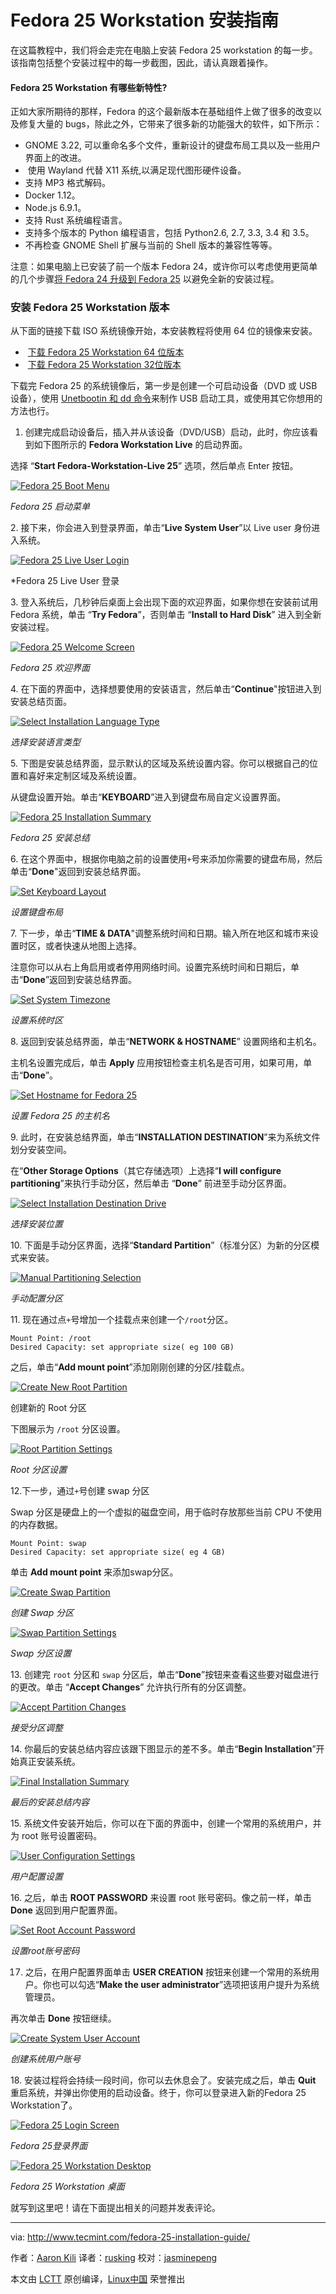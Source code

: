 Fedora 25 Workstation 安装指南
============================================================

在这篇教程中，我们将会走完在电脑上安装 Fedora 25 workstation 的每一步。该指南包括整个安装过程中的每一步截图，因此，请认真跟着操作。

#### Fedora 25 Workstation 有哪些新特性?

正如大家所期待的那样，Fedora 的这个最新版本在基础组件上做了很多的改变以及修复大量的 bugs，除此之外，它带来了很多新的功能强大的软件，如下所示：

-  GNOME 3.22, 可以重命名多个文件，重新设计的键盘布局工具以及一些用户界面上的改进。
-  使用 Wayland 代替 X11 系统,以满足现代图形硬件设备。
-  支持 MP3 格式解码。
-  Docker 1.12。
-  Node.js 6.9.1。
-  支持 Rust 系统编程语言。
-  支持多个版本的 Python 编程语言，包括 Python2.6, 2.7, 3.3, 3.4 和 3.5。
-  不再检查 GNOME Shell 扩展与当前的 Shell 版本的兼容性等等。

注意：如果电脑上已安装了前一个版本 Fedora 24，或许你可以考虑使用更简单的几个步骤[将 Fedora 24 升级到 Fedora 25][3] 以避免全新的安装过程。

### 安装 Fedora 25 Workstation 版本

从下面的链接下载 ISO 系统镜像开始，本安装教程将使用 64 位的镜像来安装。

-  [下载 Fedora 25 Workstation 64 位版本][1]
-  [下载 Fedora 25 Workstation 32位版本][2]

下载完 Fedora 25 的系统镜像后，第一步是创建一个可启动设备（DVD 或 USB 设备），使用 [Unetbootin 和 dd 命令][4]来制作 USB 启动工具，或使用其它你想用的方法也行。

1. 创建完成启动设备后，插入并从该设备（DVD/USB）启动，此时，你应该看到如下图所示的 **Fedora Workstation Live** 的启动界面。

选择 “**Start Fedora-Workstation-Live 25**” 选项，然后单点 Enter 按钮。

[
 ![Fedora 25 Boot Menu](http://www.tecmint.com/wp-content/uploads/2016/11/Start-Fedora-25.png) 
][5]

*Fedora 25 启动菜单*

2. 接下来，你会进入到登录界面，单击“**Live System User**”以 Live user 身份进入系统。

[
 ![Fedora 25 Live User Login](http://www.tecmint.com/wp-content/uploads/2016/11/Fedora-25-Live-User-Login.png) 
][6]

*Fedora 25 Live User 登录

3. 登入系统后，几秒钟后桌面上会出现下面的欢迎界面，如果你想在安装前试用 Fedora 系统，单击 “**Try Fedora**”，否则单击 “**Install to Hard Disk**” 进入到全新安装过程。

[
 ![Fedora 25 Welcome Screen](http://www.tecmint.com/wp-content/uploads/2016/11/Fedora-25-Welcome-Screen.png) 
][7]

*Fedora 25 欢迎界面*

4. 在下面的界面中，选择想要使用的安装语言，然后单击“**Continue**"按钮进入到安装总结页面。

[
 ![Select Installation Language Type](http://www.tecmint.com/wp-content/uploads/2016/11/Select-Installation-Language-Type.png) 
][8]

*选择安装语言类型*

5. 下图是安装总结界面，显示默认的区域及系统设置内容。你可以根据自己的位置和喜好来定制区域及系统设置。

从键盘设置开始。单击“**KEYBOARD**”进入到键盘布局自定义设置界面。

[
 ![Fedora 25 Installation Summary](http://www.tecmint.com/wp-content/uploads/2016/11/Fedora-25-Installation-Summary.png) 
][9]

*Fedora 25 安装总结*

6. 在这个界面中，根据你电脑之前的设置使用`+`号来添加你需要的键盘布局，然后单击“**Done**"返回到安装总结界面。

[
 ![Set Keyboard Layout](http://www.tecmint.com/wp-content/uploads/2016/11/Set-Keyboard-Layout.png) 
][10]

*设置键盘布局*

7. 下一步，单击“**TIME & DATA**"调整系统时间和日期。输入所在地区和城市来设置时区，或者快速从地图上选择。

注意你可以从右上角启用或者停用网络时间。设置完系统时间和日期后，单击“**Done**”返回到安装总结界面。

[
 ![Set System Timezone](http://www.tecmint.com/wp-content/uploads/2016/11/Set-System-Timezone.png) 
][11]

*设置系统时区*

8. 返回到安装总结界面，单击“**NETWORK & HOSTNAME**” 设置网络和主机名。

主机名设置完成后，单击 **Apply** 应用按钮检查主机名是否可用，如果可用，单击“**Done**”。

[
 ![Set Hostname for Fedora 25](http://www.tecmint.com/wp-content/uploads/2016/11/Set-Hostname-Fedora-25.png) 
][12]

*设置 Fedora 25 的主机名*

9. 此时，在安装总结界面，单击“**INSTALLATION DESTINATION**”来为系统文件划分安装空间。

在“**Other Storage Options**（其它存储选项）上选择“**I will configure partitioning**”来执行手动分区，然后单击 “**Done**” 前进至手动分区界面。

[
 ![Select Installation Destination Drive](http://www.tecmint.com/wp-content/uploads/2016/11/Select-Installation-Destination-Drive.png) 
][13]

*选择安装位置*

10. 下面是手动分区界面，选择“**Standard Partition**”（标准分区）为新的分区模式来安装。

[
 ![Manual Partitioning Selection](http://www.tecmint.com/wp-content/uploads/2016/11/Manual-Partitioning-Selection.png) 
][14]

*手动配置分区*

11. 现在通过点`+`号增加一个挂载点来创建一个`/root`分区。

```
Mount Point: /root
Desired Capacity: set appropriate size( eg 100 GB)
```

之后，单击“**Add mount point**”添加刚刚创建的分区/挂载点。

[
 ![Create New Root Partition](http://www.tecmint.com/wp-content/uploads/2016/11/Create-New-Root-Partition.png) 
][15]

创建新的 Root 分区

下图展示为 `/root` 分区设置。

[
 ![Root Partition Settings](http://www.tecmint.com/wp-content/uploads/2016/11/Root-Partition-Settings.png) 
][16]

*Root 分区设置*

12.下一步，通过`+`号创建 swap 分区

Swap 分区是硬盘上的一个虚拟的磁盘空间，用于临时存放那些当前 CPU 不使用的内存数据。

```
Mount Point: swap
Desired Capacity: set appropriate size( eg 4 GB)
```

单击 **Add mount point** 来添加swap分区。

[
 ![Create Swap Partition](http://www.tecmint.com/wp-content/uploads/2016/11/Create-Swap-Partition.png) 
][17]

*创建 Swap 分区*

[
 ![Swap Partition Settings](http://www.tecmint.com/wp-content/uploads/2016/11/Swap-Partition-Settings.png) 
][18]

*Swap 分区设置*

13. 创建完 `root` 分区和 `swap` 分区后，单击“**Done**”按钮来查看这些要对磁盘进行的更改。单击 “**Accept Changes**” 允许执行所有的分区调整。

[
 ![Accept Partition Changes](http://www.tecmint.com/wp-content/uploads/2016/11/Accept-Partition-Changes.png) 
][19]

*接受分区调整*

14. 你最后的安装总结内容应该跟下图显示的差不多。单击“**Begin Installation**”开始真正安装系统。

[
 ![Final Installation Summary](http://www.tecmint.com/wp-content/uploads/2016/11/Final-Installation-Summary.png) 
][20]

*最后的安装总结内容*

15. 系统文件安装开始后，你可以在下面的界面中，创建一个常用的系统用户，并为 root 账号设置密码。

[
 ![User Configuration Settings](http://www.tecmint.com/wp-content/uploads/2016/11/User-Configuration-Settings.png) 
][21]

*用户配置设置*

16. 之后，单击 **ROOT PASSWORD** 来设置 root 账号密码。像之前一样，单击 **Done** 返回到用户配置界面。

[
 ![Set Root Account Password](http://www.tecmint.com/wp-content/uploads/2016/11/Set-Root-Account-Password.png) 
][22]

*设置root账号密码*

17. 之后，在用户配置界面单击 **USER CREATION** 按钮来创建一个常用的系统用户。你也可以勾选“**Make the user administrator**”选项把该用户提升为系统管理员。

再次单击 **Done** 按钮继续。

[
 ![Create System User Account](http://www.tecmint.com/wp-content/uploads/2016/11/Create-System-User-Account.png) 
][23]

*创建系统用户账号*

18. 安装过程将会持续一段时间，你可以去休息会了。安装完成之后，单击 **Quit** 重启系统，并弹出你使用的启动设备。终于，你可以登录进入新的Fedora 25 Workstation了。 

[
 ![Fedora 25 Login Screen](http://www.tecmint.com/wp-content/uploads/2016/11/Fedora-25-Login-Screen.png) 
][24]

*Fedora 25登录界面*

[
 ![Fedora 25 Workstation Desktop](http://www.tecmint.com/wp-content/uploads/2016/11/Fedora-25-Workstation-Desktop.png) 
][25]

*Fedora 25 Workstation 桌面*

就写到这里吧！请在下面提出相关的问题并发表评论。

--------------------------------------------------------------------------------

via: http://www.tecmint.com/fedora-25-installation-guide/

作者：[Aaron Kili][a]
译者：[rusking](https://github.com/rusking)
校对：[jasminepeng](https://github.com/jasminepeng)

本文由 [LCTT](https://github.com/LCTT/TranslateProject) 原创编译，[Linux中国](https://linux.cn/) 荣誉推出

[a]:http://www.tecmint.com/author/aaronkili/
[1]:https://download.fedoraproject.org/pub/fedora/linux/releases/25/Workstation/x86_64/iso/Fedora-Workstation-Live-x86_64-25-1.3.iso
[2]:https://download.fedoraproject.org/pub/fedora/linux/releases/25/Workstation/i386/iso/Fedora-Workstation-Live-i386-25-1.3.iso
[3]:http://www.tecmint.com/upgrade-fedora-24-to-fedora-25-workstation-server/
[4]:http://www.tecmint.com/install-linux-from-usb-device/
[5]:http://www.tecmint.com/wp-content/uploads/2016/11/Start-Fedora-25.png
[6]:http://www.tecmint.com/wp-content/uploads/2016/11/Fedora-25-Live-User-Login.png
[7]:http://www.tecmint.com/wp-content/uploads/2016/11/Fedora-25-Welcome-Screen.png
[8]:http://www.tecmint.com/wp-content/uploads/2016/11/Select-Installation-Language-Type.png
[9]:http://www.tecmint.com/wp-content/uploads/2016/11/Fedora-25-Installation-Summary.png
[10]:http://www.tecmint.com/wp-content/uploads/2016/11/Set-Keyboard-Layout.png
[11]:http://www.tecmint.com/wp-content/uploads/2016/11/Set-System-Timezone.png
[12]:http://www.tecmint.com/wp-content/uploads/2016/11/Set-Hostname-Fedora-25.png
[13]:http://www.tecmint.com/wp-content/uploads/2016/11/Select-Installation-Destination-Drive.png
[14]:http://www.tecmint.com/wp-content/uploads/2016/11/Manual-Partitioning-Selection.png
[15]:http://www.tecmint.com/wp-content/uploads/2016/11/Create-New-Root-Partition.png
[16]:http://www.tecmint.com/wp-content/uploads/2016/11/Root-Partition-Settings.png
[17]:http://www.tecmint.com/wp-content/uploads/2016/11/Create-Swap-Partition.png
[18]:http://www.tecmint.com/wp-content/uploads/2016/11/Swap-Partition-Settings.png
[19]:http://www.tecmint.com/wp-content/uploads/2016/11/Accept-Partition-Changes.png
[20]:http://www.tecmint.com/wp-content/uploads/2016/11/Final-Installation-Summary.png
[21]:http://www.tecmint.com/wp-content/uploads/2016/11/User-Configuration-Settings.png
[22]:http://www.tecmint.com/wp-content/uploads/2016/11/Set-Root-Account-Password.png
[23]:http://www.tecmint.com/wp-content/uploads/2016/11/Create-System-User-Account.png
[24]:http://www.tecmint.com/wp-content/uploads/2016/11/Fedora-25-Login-Screen.png
[25]:http://www.tecmint.com/wp-content/uploads/2016/11/Fedora-25-Workstation-Desktop.png
